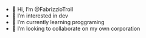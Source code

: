 - 👋 Hi, I’m @FabrizzioTroll
- 👀 I’m interested in dev
- 🌱 I’m currently learning proggraming
- 💞️ I’m looking to collaborate on my own corporation
